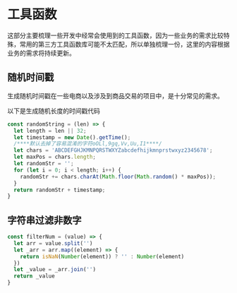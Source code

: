 # 工具函数

这部分主要梳理一些开发中经常会使用到的工具函数，因为一些业务的需求比较特殊，常用的第三方工具函数库可能不太匹配，所以单独梳理一份，这里的内容根据业务的需求将持续更新。

## 随机时间戳

生成随机时间戳在一些电商以及涉及到商品交易的项目中，是十分常见的需求。

以下是生成随机长度的时间戳代码

```js
const randomString = (len) => {
  let length = len || 32;
  let timestamp = new Date().getTime();
  /****默认去掉了容易混淆的字符oOLl,9gq,Vv,Uu,I1****/
  let chars = 'ABCDEFGHJKMNPQRSTWXYZabcdefhijkmnprstwxyz2345678';
  let maxPos = chars.length;
  let randomStr = '';
  for (let i = 0; i < length; i++) {
    randomStr += chars.charAt(Math.floor(Math.random() * maxPos));
  }
  return randomStr + timestamp;
}
```

## 字符串过滤非数字

```js
const filterNum = (value) => {
  let arr = value.split('')
  let _arr = arr.map((element) => {
    return isNaN(Number(element)) ? '' : Number(element)
  })
  let _value = _arr.join('')
  return _value
}
```